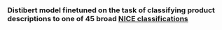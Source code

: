 ### Distibert model finetuned on the task of classifying product descriptions to one of 45 broad [NICE classifications](https://www.wipo.int/classifications/nice/en/)
